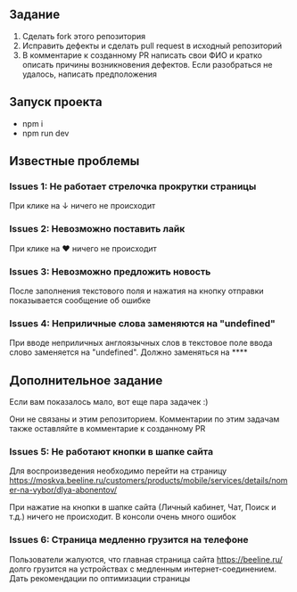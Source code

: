 ## Задание
1. Сделать fork этого репозитория
2. Исправить дефекты и сделать pull request в исходный репозиторий
3. В комментарие к созданному PR написать свои ФИО и кратко описать причины возникновения дефектов. Если разобраться не удалось, написать предположения

## Запуск проекта
* npm i
* npm run dev

## Известные проблемы
### Issues 1: Не работает стрелочка прокрутки страницы
При клике на ↓ ничего не происходит
### Issues 2: Невозможно поставить лайк 
При клике на ❤️ ничего не происходит
### Issues 3: Невозможно предложить новость
После заполнения текстового поля и нажатия на кнопку отправки показывается сообщение об ошибке
### Issues 4: Неприличные слова заменяются на "undefined"
При вводе неприличных англоязычных слов в текстовое поле ввода слово заменяется на "undefined". Должно заменяться на ****
## Дополнительное задание
Если вам показалось мало, вот еще пара задачек :)

Они не связаны и этим репозиторием. Комментарии по этим задачам также оставляйте в комментарие к созданному PR
### Issues 5: Не работают кнопки в шапке сайта
Для воспроизведения необходимо перейти на страницу https://moskva.beeline.ru/customers/products/mobile/services/details/nomer-na-vybor/dlya-abonentov/

При нажатие на кнопки в шапке сайта (Личный кабинет, Чат, Поиск и т.д.) ничего не происходит. В консоли очень много ошибок
### Issues 6: Страница медленно грузится на телефоне
Пользователи жалуются, что главная страница сайта https://beeline.ru/ долго грузится на устройствах с медленным интернет-соединением.
Дать рекомендации по оптимизации страницы
